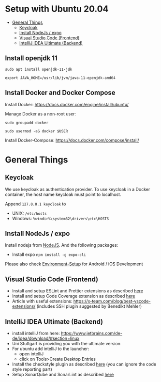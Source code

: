 <!-- omit in toc -->
# Setup with Ubuntu 20.04

- [General Things](#general-things)
  - [Keycloak](#keycloak)
  - [Install NodeJs / expo](#install-nodejs--expo)
  - [Visual Studio Code (Frontend)](#visual-studio-code-frontend)
  - [IntelliJ IDEA Ultimate (Backend)](#intellij-idea-ultimate-backend)

## Install openjdk 11

```
sudo apt install openjdk-11-jdk
```

```
export JAVA_HOME=/usr/lib/jvm/java-11-openjdk-amd64
```

## Install Docker and Docker Compose

Install Docker:
https://docs.docker.com/engine/install/ubuntu/

Manage Docker as a non-root user:

```
sudo groupadd docker
```

```
sudo usermod -aG docker $USER
```

Install Docker-Compose:
https://docs.docker.com/compose/install/

# General Things

## Keycloak

We use keycloak as authentication provider.
To use keycloak in a Docker container, the host name keycloak must point to localhost.

Append `127.0.0.1 keycloak` to

- UNIX: `/etc/hosts`
- Windows: `%windir%\system32\drivers\etc\HOSTS`

## Install NodeJs / expo

Install nodejs from [NodeJS](https://nodejs.org/en/download/).
And the following packages:

- Install expo `npm install -g expo-cli`

Please also check [Environment-Setup](https://reactnative.dev/docs/environment-setup) for Android / iOS Development

## Visual Studio Code (Frontend)

- Install and setup ESLint and Prettier extensions as described [here](./Development--Quality-Assurance-and-Methods--Coding-Conventions--ESLint-and-Prettier#vscode)
- Install and setup Code Coverage extension as described [here](./Development--Quality-Assurance-and-Methods--Testing--Code-Coverage)
- Article with useful extensions: https://x-team.com/blog/best-vscode-extensions/ (includes SSH plugin suggested by Benedikt Mehler)

## IntelliJ IDEA Ultimate (Backend)

- install intelliJ from here: https://www.jetbrains.com/de-de/idea/download/#section=linux
- Uni Stuttgart is providing you with the ultimate version
- For ubuntu add intelliJ to the launcher:
  - open intelliJ
  - click on Tools>Create Desktop Entries
- Install the checkstyle plugin as described [here](./Development--Quality-Assurance-and-Methods--Static-Code-Analysis--Backend) (you can ignore the code style reporting part)
- Setup SonarQube and SonarLint as described [here](./Development--Quality-Assurance-and-Methods--Setup-dev-environment#backend)
